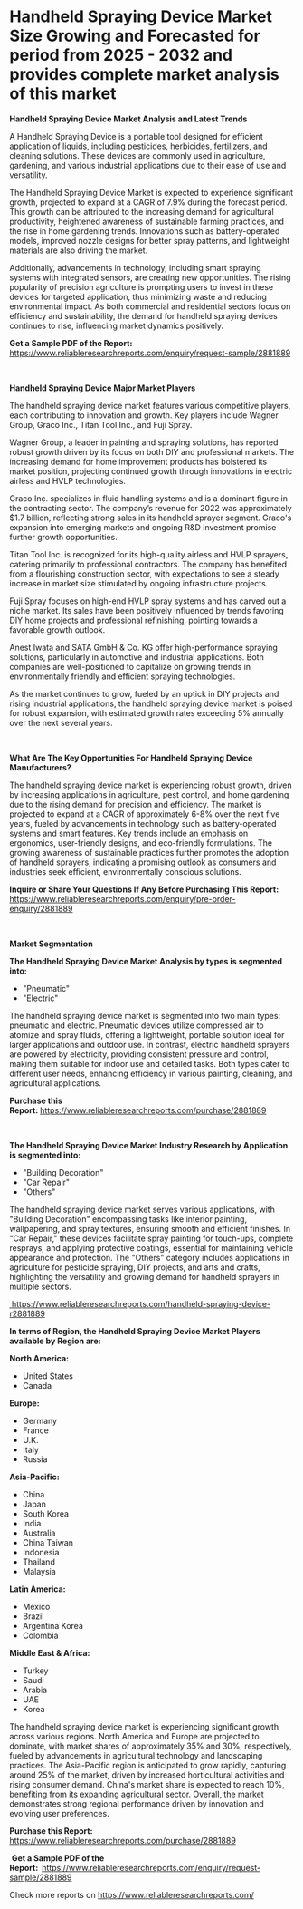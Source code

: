 <p><h1>Handheld Spraying Device Market Size Growing and Forecasted for period from 2025 - 2032 and provides complete market analysis of this market</h1></p><p><strong>Handheld Spraying Device Market Analysis and Latest Trends</strong></p>
<p><p>A Handheld Spraying Device is a portable tool designed for efficient application of liquids, including pesticides, herbicides, fertilizers, and cleaning solutions. These devices are commonly used in agriculture, gardening, and various industrial applications due to their ease of use and versatility.</p><p>The Handheld Spraying Device Market is expected to experience significant growth, projected to expand at a CAGR of 7.9% during the forecast period. This growth can be attributed to the increasing demand for agricultural productivity, heightened awareness of sustainable farming practices, and the rise in home gardening trends. Innovations such as battery-operated models, improved nozzle designs for better spray patterns, and lightweight materials are also driving the market. </p><p>Additionally, advancements in technology, including smart spraying systems with integrated sensors, are creating new opportunities. The rising popularity of precision agriculture is prompting users to invest in these devices for targeted application, thus minimizing waste and reducing environmental impact. As both commercial and residential sectors focus on efficiency and sustainability, the demand for handheld spraying devices continues to rise, influencing market dynamics positively.</p></p>
<p><strong>Get a Sample PDF of the Report:&nbsp;</strong> <a href="https://www.reliableresearchreports.com/enquiry/request-sample/2881889?utm_campaign=2251&utm_medium=2&utm_source=Github&utm_content=ia&utm_term=12032025&utm_id=handheld-spraying-device">https://www.reliableresearchreports.com/enquiry/request-sample/2881889</a></p>
<p>&nbsp;</p>
<p><strong>Handheld Spraying Device Major Market Players</strong></p>
<p><p>The handheld spraying device market features various competitive players, each contributing to innovation and growth. Key players include Wagner Group, Graco Inc., Titan Tool Inc., and Fuji Spray. </p><p>Wagner Group, a leader in painting and spraying solutions, has reported robust growth driven by its focus on both DIY and professional markets. The increasing demand for home improvement products has bolstered its market position, projecting continued growth through innovations in electric airless and HVLP technologies.</p><p>Graco Inc. specializes in fluid handling systems and is a dominant figure in the contracting sector. The company’s revenue for 2022 was approximately $1.7 billion, reflecting strong sales in its handheld sprayer segment. Graco's expansion into emerging markets and ongoing R&D investment promise further growth opportunities.</p><p>Titan Tool Inc. is recognized for its high-quality airless and HVLP sprayers, catering primarily to professional contractors. The company has benefited from a flourishing construction sector, with expectations to see a steady increase in market size stimulated by ongoing infrastructure projects.</p><p>Fuji Spray focuses on high-end HVLP spray systems and has carved out a niche market. Its sales have been positively influenced by trends favoring DIY home projects and professional refinishing, pointing towards a favorable growth outlook.</p><p>Anest Iwata and SATA GmbH & Co. KG offer high-performance spraying solutions, particularly in automotive and industrial applications. Both companies are well-positioned to capitalize on growing trends in environmentally friendly and efficient spraying technologies.</p><p>As the market continues to grow, fueled by an uptick in DIY projects and rising industrial applications, the handheld spraying device market is poised for robust expansion, with estimated growth rates exceeding 5% annually over the next several years.</p></p>
<p>&nbsp;</p>
<p><strong>What Are The Key Opportunities For Handheld Spraying Device Manufacturers?</strong></p>
<p><p>The handheld spraying device market is experiencing robust growth, driven by increasing applications in agriculture, pest control, and home gardening due to the rising demand for precision and efficiency. The market is projected to expand at a CAGR of approximately 6-8% over the next five years, fueled by advancements in technology such as battery-operated systems and smart features. Key trends include an emphasis on ergonomics, user-friendly designs, and eco-friendly formulations. The growing awareness of sustainable practices further promotes the adoption of handheld sprayers, indicating a promising outlook as consumers and industries seek efficient, environmentally conscious solutions.</p></p>
<p><strong>Inquire or Share Your Questions If Any Before Purchasing This Report:</strong> <a href="https://www.reliableresearchreports.com/enquiry/pre-order-enquiry/2881889?utm_campaign=2251&utm_medium=2&utm_source=Github&utm_content=ia&utm_term=12032025&utm_id=handheld-spraying-device">https://www.reliableresearchreports.com/enquiry/pre-order-enquiry/2881889</a></p>
<p>&nbsp;</p>
<p><strong>Market Segmentation</strong></p>
<p><strong>The Handheld Spraying Device Market Analysis by types is segmented into:</strong></p>
<p><ul><li>"Pneumatic"</li><li>"Electric"</li></ul></p>
<p><p>The handheld spraying device market is segmented into two main types: pneumatic and electric. Pneumatic devices utilize compressed air to atomize and spray fluids, offering a lightweight, portable solution ideal for larger applications and outdoor use. In contrast, electric handheld sprayers are powered by electricity, providing consistent pressure and control, making them suitable for indoor use and detailed tasks. Both types cater to different user needs, enhancing efficiency in various painting, cleaning, and agricultural applications.</p></p>
<p><strong>Purchase this Report:&nbsp;</strong><a href="https://www.reliableresearchreports.com/purchase/2881889?utm_campaign=2251&utm_medium=2&utm_source=Github&utm_content=ia&utm_term=12032025&utm_id=handheld-spraying-device">https://www.reliableresearchreports.com/purchase/2881889</a></p>
<p>&nbsp;</p>
<p><strong>The Handheld Spraying Device Market Industry Research by Application is segmented into:</strong></p>
<p><ul><li>"Building Decoration"</li><li>"Car Repair"</li><li>"Others"</li></ul></p>
<p><p>The handheld spraying device market serves various applications, with "Building Decoration" encompassing tasks like interior painting, wallpapering, and spray textures, ensuring smooth and efficient finishes. In "Car Repair," these devices facilitate spray painting for touch-ups, complete resprays, and applying protective coatings, essential for maintaining vehicle appearance and protection. The "Others" category includes applications in agriculture for pesticide spraying, DIY projects, and arts and crafts, highlighting the versatility and growing demand for handheld sprayers in multiple sectors.</p></p>
<p><a href="https://www.reliableresearchreports.com/handheld-spraying-device-r2881889?utm_campaign=2251&utm_medium=2&utm_source=Github&utm_content=ia&utm_term=12032025&utm_id=handheld-spraying-device">&nbsp;https://www.reliableresearchreports.com/handheld-spraying-device-r2881889</a></p>
<p><strong>In terms of Region, the Handheld Spraying Device Market Players available by Region are:</strong></p>
<p>
    <p> <strong> North America: </strong>
        <ul>
            <li>United States</li>
            <li>Canada</li>
        </ul>
        </p> 
    <p> <strong> Europe: </strong>
        <ul>
            <li>Germany</li>
            <li>France</li>
            <li>U.K.</li>
            <li>Italy</li>
            <li>Russia</li>
        </ul>
        </p> 
    <p> <strong> Asia-Pacific: </strong>
        <ul>
            <li>China</li>
            <li>Japan</li>
            <li>South Korea</li>
            <li>India</li>
            <li>Australia</li>
            <li>China Taiwan</li>
            <li>Indonesia</li>
            <li>Thailand</li>
            <li>Malaysia</li>
        </ul>
        </p> 
    <p> <strong> Latin America: </strong>
        <ul>
            <li>Mexico</li>
            <li>Brazil</li>
            <li>Argentina Korea</li>
            <li>Colombia</li>
        </ul>
        </p> 
    <p> <strong> Middle East & Africa: </strong>
        <ul>
            <li>Turkey</li>
            <li>Saudi</li>
            <li>Arabia</li>
            <li>UAE</li>
            <li>Korea</li>
        </ul>
    </p>
    </p>
<p><p>The handheld spraying device market is experiencing significant growth across various regions. North America and Europe are projected to dominate, with market shares of approximately 35% and 30%, respectively, fueled by advancements in agricultural technology and landscaping practices. The Asia-Pacific region is anticipated to grow rapidly, capturing around 25% of the market, driven by increased horticultural activities and rising consumer demand. China's market share is expected to reach 10%, benefiting from its expanding agricultural sector. Overall, the market demonstrates strong regional performance driven by innovation and evolving user preferences.</p></p>
<p><strong>Purchase this Report: </strong><a href="https://www.reliableresearchreports.com/purchase/2881889?utm_campaign=2251&utm_medium=2&utm_source=Github&utm_content=ia&utm_term=12032025&utm_id=handheld-spraying-device">https://www.reliableresearchreports.com/purchase/2881889</a></p>
<p>&nbsp;<strong>Get a Sample PDF of the Report:&nbsp;&nbsp;</strong><a href="https://www.reliableresearchreports.com/enquiry/request-sample/2881889?utm_campaign=2251&utm_medium=2&utm_source=Github&utm_content=ia&utm_term=12032025&utm_id=handheld-spraying-device">https://www.reliableresearchreports.com/enquiry/request-sample/2881889</a></p>
<p><strong></strong></p>
<p>Check more reports on <a href="https://www.reliableresearchreports.com/?utm_campaign=2251&utm_medium=2&utm_source=Github&utm_content=ia&utm_term=12032025&utm_id=handheld-spraying-device">https://www.reliableresearchreports.com/</a></p>